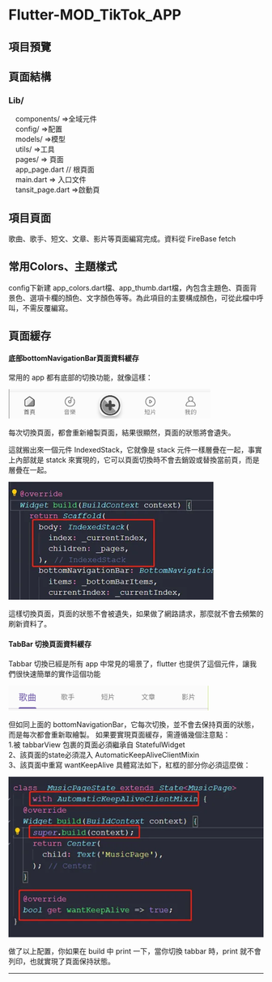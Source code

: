 # Flutter-MOD_TikTok_APP 

## 項目預覽


## 頁面結構 
### Lib/  
&emsp;components/ =>全域元件   
&emsp;config/ =>配置  
&emsp;models/ =>模型   
&emsp;utils/ =>工具  
&emsp;pages/ => 頁面  
&emsp;app_page.dart // 根頁面  
&emsp;main.dart => 入口文件  
&emsp;tansit_page.dart =>啟動頁 

## 項目頁面
歌曲、歌手、短文、文章、影片等頁面編寫完成。資料從 FireBase fetch 

## 常用Colors、主題樣式  
config下新建 app_colors.dart檔、app_thumb.dart檔，內包含主題色、頁面背景色、選項卡欄的顏色、文字顏色等等。為此項目的主要構成顏色，可從此檔中呼叫，不需反覆編寫。


## 頁面緩存  

#### **底部bottomNavigationBar頁面資料緩存**
常用的 app 都有底部的切換功能，就像這樣：

![](https://github.com/yuchi1226/Flutter-MOD_TikTok_APP/blob/main/preview_images/%E8%9E%A2%E5%B9%95%E6%93%B7%E5%8F%96%E7%95%AB%E9%9D%A2%202024-09-22%20235850.png?raw=true)

每次切換頁面，都會重新繪製頁面，結果很顯然，頁面的狀態將會遺失。  
  
這就搬出來一個元件 IndexedStack，它就像是 stack 元件一樣層疊在一起，事實上內部就是 statck 來實現的，它可以頁面切換時不會去銷毀或替換當前頁，而是層疊在一起。

![](https://github.com/yuchi1226/Flutter-MOD_TikTok_APP/blob/main/preview_images/image.png?raw=true)

這樣切換頁面，頁面的狀態不會被遺失，如果做了網路請求，那麼就不會去頻繁的刷新資料了。

#### **TabBar 切換頁面資料緩存**
Tabbar 切換已經是所有 app 中常見的場景了，flutter 也提供了這個元件，讓我們很快速簡單的實作這個功能

![](https://github.com/yuchi1226/Flutter-MOD_TikTok_APP/blob/main/preview_images/%E8%9E%A2%E5%B9%95%E6%93%B7%E5%8F%96%E7%95%AB%E9%9D%A2%202024-09-22%20235917.png?raw=true)

但如同上面的 bottomNavigationBar，它每次切換，並不會去保持頁面的狀態，而是每次都會重新取繪製。 如果要實現頁面緩存，需遵循幾個注意點：  
1.被 tabbarView 包裹的頁面必須繼承自 StatefulWidget  
2、該頁面的state必須混入 AutomaticKeepAliveClientMixin  
3、該頁面中重寫 wantKeepAlive 具體寫法如下，紅框的部分你必須這麼做：  

![](https://github.com/yuchi1226/Flutter-MOD_TikTok_APP/blob/main/preview_images/image%20(1).png?raw=true)

做了以上配置，你如果在 build 中 print 一下，當你切換 tabbar 時，print 就不會列印，也就實現了頁面保持狀態。
 
---
<!-- 
## 參考資料 -- BV1LK4y1P7BB

* 使用 VS Code 開發 Flutter App — 建立專案，打開專案和啟動模擬器執行 App:https://medium.com/%E5%BD%BC%E5%BE%97%E6%BD%98%E7%9A%84-flutter-app-%E9%96%8B%E7%99%BC%E5%95%8F%E9%A1%8C%E8%A7%A3%E7%AD%94%E9%9B%86/%E4%BD%BF%E7%94%A8-vs-code-%E9%96%8B%E7%99%BC-flutter-app-%E5%BB%BA%E7%AB%8B%E5%B0%88%E6%A1%88-%E6%89%93%E9%96%8B%E5%B0%88%E6%A1%88%E5%92%8C%E5%95%9F%E5%8B%95%E6%A8%A1%E6%93%AC%E5%99%A8%E5%9F%B7%E8%A1%8C-app-213054edc169

* How to Connect Flutter App with Firebase:https://www.youtube.com/watch?v=VCjG_v6oYyA

* Failed to load FirebaseOptions from resource. Check that you have defined values.xml correctly:https://www.youtube.com/watch?v=bHxoJWWsG7A

* 類別的建構子中，參數不能為null:https://blog.csdn.net/shulianghan/article/details/119918924

-- >
